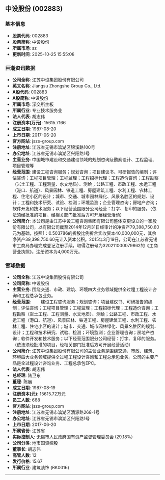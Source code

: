 ## 中设股份 (002883)

### 基本信息

- **股票代码**: 002883
- **股票简称**: 中设股份
- **所属市场**: sz
- **更新时间**: 2025-10-25 15:55:08

### 巨潮资讯数据

- **公司全称**: 江苏中设集团股份有限公司
- **英文名称**: Jiangsu Zhongshe Group Co., Ltd.
- **A股代码**: 002883
- **A股简称**: 中设股份
- **所属市场**: 深交所主板
- **所属行业**: 专业技术服务业
- **法人代表**: 胡志伟
- **注册资本(万元)**: 15615.7166
- **成立日期**: 1987-08-20
- **上市日期**: 2017-06-20
- **官方网站**: jszs-group.com
- **注册地址**: 江苏省无锡市滨湖区锦溪路100号
- **办公地址**: 江苏省无锡市滨湖区兴阳路1号
- **主营业务**: 中国城市建设和交通建设领域的规划咨询及勘察设计、工程监理、项目管理等
- **经营范围**: 建设工程咨询服务；规划咨询；项目建议书、可研报告的编制；评估咨询；工程项目管理；工程监理；工程招标代理；工程造价咨询；工程勘察（岩土工程、工程测量、水文地质）、测绘；公路工程、市政工程、水运工程（港口、航道）、风景园林、铁道工程、房屋建筑工程、水利工程、农林工程、住宅小区的设计；城市、交通、城市园林绿化、风景名胜区的规划、设计；工程和技术研究、试验、检测；环境监测；企业管理咨询；房地产咨询；软件开发和技术服务；以下经营范围限分公司经营：打字、复印的服务。（依法须经批准的项目，经相关部门批准后方可开展经营活动）
- **公司简介**: 本公司是由江苏中设工程咨询集团有限公司整体变更设立的一家股份有限公司，以有限公司截至2014年12月31日经审计的净资产79,398,750.60元为基础，按照1：0.503786的折股比例折合实收资本40,000,000元，其余净资产39,398,750.60元计入资本公积。2015年3月19日，公司在江苏省无锡市工商局办理完成登记注册手续，取得注册号为320211000079862的《工商营业执照》，注册资本为4,000万元。

### 雪球数据

- **公司全称**: 江苏中设集团股份有限公司
- **公司简称**: 中设股份
- **主营业务**: 围绕交通、市政、建筑、环境四大业务领域提供全过程工程设计咨询和工程总承包业务。
- **经营范围**: 　　建设工程咨询服务；规划咨询；项目建议书、可研报告的编制；评估咨询；工程项目管理；工程监理；工程招标代理；工程造价咨询；工程勘察（岩土工程、工程测量、水文地质）、测绘；公路工程、市政工程、水运工程（港口、航道）、风景园林、铁道工程、房屋建筑工程、水利工程、农林工程、住宅小区的设计；城市、交通、城市园林绿化、风景名胜区的规划、设计；工程和技术研究、试验、检测；环境监测；企业管理咨询；房地产咨询；软件开发和技术服务；以下经营范围限分公司经营：打字、复印的服务。（依法须经批准的项目，经相关部门批准后方可开展经营活动）
- **公司简介**: 江苏中设集团股份有限公司的主营业务是围绕交通、市政、建筑、环境四大业务领域提供全过程工程设计咨询和工程总承包业务。公司的主要产品是全过程设计咨询业务、工程总承包EPC。
- **法人代表**: 胡志伟
- **总经理**: 陆卫东
- **董秘**: 陈晨
- **成立日期**: 1987-08-19
- **注册资本(元)**: 15615.72万元
- **员工人数**: 668
- **官方网站**: jszs-group.com
- **注册地址**: 江苏省无锡市滨湖区清源路268-1号
- **办公地址**: 江苏省无锡市滨湖区兴阳路1号
- **上市日期**: 2017-06-20
- **所属省份**: 江苏省
- **实际控制人**: 无锡市人民政府国有资产监督管理委员会 (29.18%)
- **公司分类**: 地市国资控股
- **董事长**: 胡志伟
- **高管人数**: 12
- **发行价格**: 15.67
- **所属行业**: 建筑装饰 (BK0016)

---